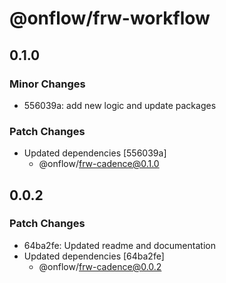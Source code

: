 # @onflow/frw-workflow

## 0.1.0

### Minor Changes

- 556039a: add new logic and update packages

### Patch Changes

- Updated dependencies [556039a]
  - @onflow/frw-cadence@0.1.0

## 0.0.2

### Patch Changes

- 64ba2fe: Updated readme and documentation
- Updated dependencies [64ba2fe]
  - @onflow/frw-cadence@0.0.2
